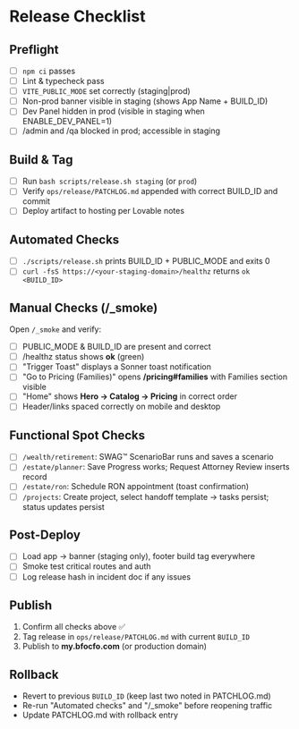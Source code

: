 # Release Checklist

## Preflight
- [ ] `npm ci` passes
- [ ] Lint & typecheck pass
- [ ] `VITE_PUBLIC_MODE` set correctly (staging|prod)
- [ ] Non-prod banner visible in staging (shows App Name + BUILD_ID)
- [ ] Dev Panel hidden in prod (visible in staging when ENABLE_DEV_PANEL=1)
- [ ] /admin and /qa blocked in prod; accessible in staging

## Build & Tag
- [ ] Run `bash scripts/release.sh staging` (or `prod`)
- [ ] Verify `ops/release/PATCHLOG.md` appended with correct BUILD_ID and commit
- [ ] Deploy artifact to hosting per Lovable notes

## Automated Checks
- [ ] `./scripts/release.sh` prints BUILD_ID + PUBLIC_MODE and exits 0
- [ ] `curl -fsS https://<your-staging-domain>/healthz` returns `ok <BUILD_ID>`

## Manual Checks (/_smoke)
Open `/_smoke` and verify:
- [ ] PUBLIC_MODE & BUILD_ID are present and correct
- [ ] /healthz status shows **ok** (green)
- [ ] "Trigger Toast" displays a Sonner toast notification
- [ ] "Go to Pricing (Families)" opens **/pricing#families** with Families section visible
- [ ] "Home" shows **Hero → Catalog → Pricing** in correct order
- [ ] Header/links spaced correctly on mobile and desktop

## Functional Spot Checks
- [ ] `/wealth/retirement`: SWAG™ ScenarioBar runs and saves a scenario
- [ ] `/estate/planner`: Save Progress works; Request Attorney Review inserts record
- [ ] `/estate/ron`: Schedule RON appointment (toast confirmation)
- [ ] `/projects`: Create project, select handoff template → tasks persist; status updates persist

## Post-Deploy
- [ ] Load app → banner (staging only), footer build tag everywhere
- [ ] Smoke test critical routes and auth
- [ ] Log release hash in incident doc if any issues

## Publish
1. Confirm all checks above ✅
2. Tag release in `ops/release/PATCHLOG.md` with current `BUILD_ID`
3. Publish to **my.bfocfo.com** (or production domain)

## Rollback
- Revert to previous `BUILD_ID` (keep last two noted in PATCHLOG.md)
- Re-run "Automated checks" and "/_smoke" before reopening traffic
- Update PATCHLOG.md with rollback entry
